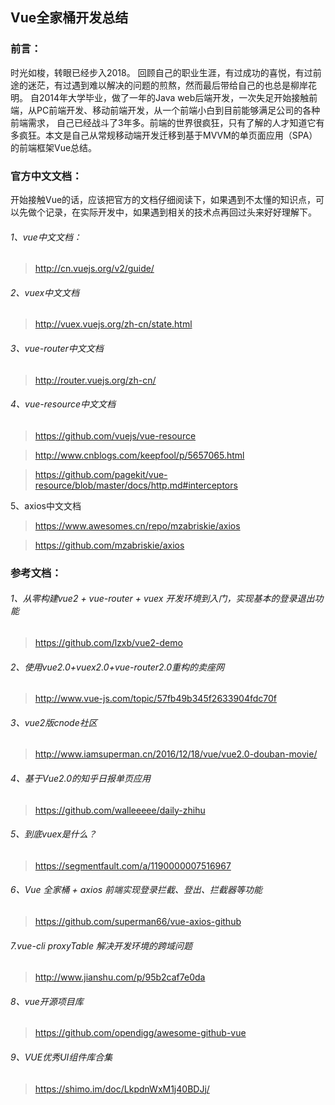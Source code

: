 ## Vue全家桶开发总结
### 前言：
时光如梭，转眼已经步入2018。
回顾自己的职业生涯，有过成功的喜悦，有过前途的迷茫，有过遇到难以解决的问题的煎熬，然而最后带给自己的也总是柳岸花明。
自2014年大学毕业，做了一年的Java web后端开发，一次失足开始接触前端，从PC前端开发、移动前端开发，从一个前端小白到目前能够满足公司的各种前端需求，
自己已经战斗了3年多。前端的世界很疯狂，只有了解的人才知道它有多疯狂。本文是自己从常规移动端开发迁移到基于MVVM的单页面应用（SPA）的前端框架Vue总结。
### 官方中文文档：
开始接触Vue的话，应该把官方的文档仔细阅读下，如果遇到不太懂的知识点，可以先做个记录，在实际开发中，如果遇到相关的技术点再回过头来好好理解下。
###### 1、vue中文文档：
>http://cn.vuejs.org/v2/guide/
	
###### 2、vuex中文文档

>http://vuex.vuejs.org/zh-cn/state.html

###### 3、vue-router中文文档
>http://router.vuejs.org/zh-cn/
	
###### 4、vue-resource中文文档
>https://github.com/vuejs/vue-resource

>http://www.cnblogs.com/keepfool/p/5657065.html

>https://github.com/pagekit/vue-resource/blob/master/docs/http.md#interceptors

5、axios中文文档
>https://www.awesomes.cn/repo/mzabriskie/axios

>https://github.com/mzabriskie/axios

### 参考文档：
###### 1、从零构建vue2 + vue-router + vuex 开发环境到入门，实现基本的登录退出功能 
>https://github.com/lzxb/vue2-demo

###### 2、使用vue2.0+vuex2.0+vue-router2.0重构的卖座网
>http://www.vue-js.com/topic/57fb49b345f2633904fdc70f

###### 3、vue2版cnode社区
>http://www.iamsuperman.cn/2016/12/18/vue/vue2.0-douban-movie/

###### 4、基于Vue2.0的知乎日报单页应用
>https://github.com/walleeeee/daily-zhihu

###### 5、到底vuex是什么？
>https://segmentfault.com/a/1190000007516967

###### 6、Vue 全家桶 + axios 前端实现登录拦截、登出、拦截器等功能 
>https://github.com/superman66/vue-axios-github

###### 7.vue-cli proxyTable 解决开发环境的跨域问题
>http://www.jianshu.com/p/95b2caf7e0da

###### 8、vue开源项目库
>https://github.com/opendigg/awesome-github-vue

###### 9、VUE优秀UI组件库合集
>https://shimo.im/doc/LkpdnWxM1j40BDJj/
